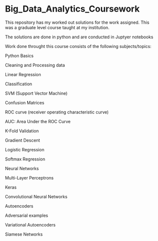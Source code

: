 # Big_Data_Analytics_Coursework

This repository has my worked out solutions for the work assigned. This was a graduate level course taught at my institution.

The solutions are done in python and are conducted in Juptyer notebooks

Work done throught this course consists of the following subjects/topics:

Python Basics

Cleaning and Processing data

Linear Regression

Classification

SVM (Support Vector Machine)

Confusion Matrices

ROC curve (receiver operating characteristic curve)

AUC: Area Under the ROC Curve

K-Fold Validation

Gradient Descent

Logistic Regression

Softmax Regression

Neural Networks

Multi-Layer Perceptrons

Keras

Convolutional Neural Networks

Autoencoders

Adversarial examples

Variational Autoencoders

Siamese Networks 
